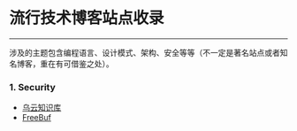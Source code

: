 # 流行技术博客站点收录

---

涉及的主题包含编程语言、设计模式、架构、安全等等（不一定是著名站点或者知名博客，重在有可借鉴之处）。

### 1. Security
* [乌云知识库][1]
* [FreeBuf][2]


[1]: http://drops.wooyun.org/
[2]: http://www.freebuf.com/
